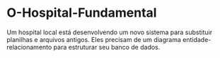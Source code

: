 # O-Hospital-Fundamental
Um hospital local está desenvolvendo um novo sistema para substituir planilhas e arquivos antigos. Eles precisam de um diagrama entidade-relacionamento para estruturar seu banco de dados.
